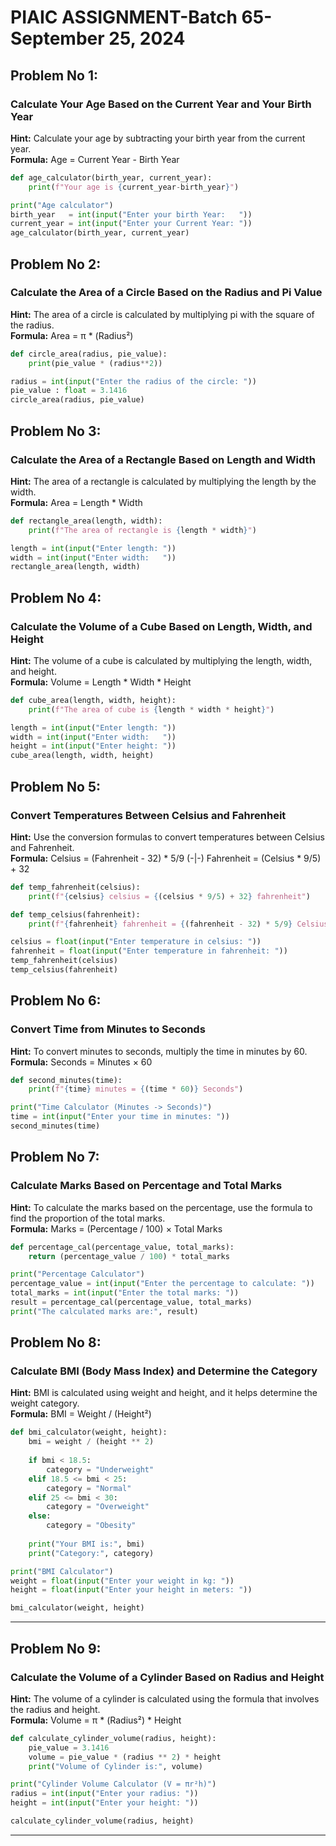 

# PIAIC ASSIGNMENT-Batch 65-September 25, 2024

## Problem No 1:  
### Calculate Your Age Based on the Current Year and Your Birth Year
**Hint:** Calculate your age by subtracting your birth year from the current year.  
**Formula:** Age = Current Year - Birth Year

```python
def age_calculator(birth_year, current_year):
    print(f"Your age is {current_year-birth_year}")                            

print("Age calculator")
birth_year   = int(input("Enter your birth Year:   "))            
current_year = int(input("Enter your Current Year: "))
age_calculator(birth_year, current_year)
```


## Problem No 2:  
### Calculate the Area of a Circle Based on the Radius and Pi Value
**Hint:** The area of a circle is calculated by multiplying pi with the square of the radius.  
**Formula:** Area = π * (Radius²)

```python
def circle_area(radius, pie_value):
    print(pie_value * (radius**2))

radius = int(input("Enter the radius of the circle: "))
pie_value : float = 3.1416
circle_area(radius, pie_value)
```

## Problem No 3:  
### Calculate the Area of a Rectangle Based on Length and Width
**Hint:** The area of a rectangle is calculated by multiplying the length by the width.  
**Formula:** Area = Length * Width

```python
def rectangle_area(length, width):
    print(f"The area of rectangle is {length * width}")

length = int(input("Enter length: "))
width = int(input("Enter width:   "))
rectangle_area(length, width)
```

## Problem No 4:  
### Calculate the Volume of a Cube Based on Length, Width, and Height
**Hint:** The volume of a cube is calculated by multiplying the length, width, and height.  
**Formula:** Volume = Length * Width * Height

```python
def cube_area(length, width, height):
    print(f"The area of cube is {length * width * height}")

length = int(input("Enter length: "))
width = int(input("Enter width:   "))
height = int(input("Enter height: "))
cube_area(length, width, height)
```



## Problem No 5:  
### Convert Temperatures Between Celsius and Fahrenheit
**Hint:** Use the conversion formulas to convert temperatures between Celsius and Fahrenheit.  
**Formula:** Celsius = (Fahrenheit - 32) * 5/9  (-|-) Fahrenheit = (Celsius * 9/5) + 32

```PYTHON
def temp_fahrenheit(celsius):
    print(f"{celsius} celsius = {(celsius * 9/5) + 32} fahrenheit")

def temp_celsius(fahrenheit):
    print(f"{fahrenheit} fahrenheit = {(fahrenheit - 32) * 5/9} Celsius")

celsius = float(input("Enter temperature in celsius: "))
fahrenheit = float(input("Enter temperature in fahrenheit: "))
temp_fahrenheit(celsius)
temp_celsius(fahrenheit)
```


## Problem No 6:  
### Convert Time from Minutes to Seconds
**Hint:** To convert minutes to seconds, multiply the time in minutes by 60.  
**Formula:** Seconds = Minutes × 60

```python
def second_minutes(time):
    print(f"{time} minutes = {(time * 60)} Seconds")

print("Time Calculator (Minutes -> Seconds)")
time = int(input("Enter your time in minutes: "))
second_minutes(time)
```

## Problem No 7:  
### Calculate Marks Based on Percentage and Total Marks
**Hint:** To calculate the marks based on the percentage, use the formula to find the proportion of the total marks.  
**Formula:** Marks = (Percentage / 100) × Total Marks

```python
def percentage_cal(percentage_value, total_marks):
    return (percentage_value / 100) * total_marks

print("Percentage Calculator")
percentage_value = int(input("Enter the percentage to calculate: "))
total_marks = int(input("Enter the total marks: "))
result = percentage_cal(percentage_value, total_marks)
print("The calculated marks are:", result)
```


## Problem No 8:  
### Calculate BMI (Body Mass Index) and Determine the Category
**Hint:** BMI is calculated using weight and height, and it helps determine the weight category.  
**Formula:** BMI = Weight / (Height²)

```python
def bmi_calculator(weight, height):
    bmi = weight / (height ** 2)  
    
    if bmi < 18.5:
        category = "Underweight"
    elif 18.5 <= bmi < 25:
        category = "Normal"
    elif 25 <= bmi < 30:
        category = "Overweight"
    else:
        category = "Obesity"
    
    print("Your BMI is:", bmi)
    print("Category:", category)

print("BMI Calculator")
weight = float(input("Enter your weight in kg: "))
height = float(input("Enter your height in meters: "))

bmi_calculator(weight, height)
```

---

## Problem No 9:  
### Calculate the Volume of a Cylinder Based on Radius and Height
**Hint:** The volume of a cylinder is calculated using the formula that involves the radius and height.  
**Formula:** Volume = π * (Radius²) * Height

```python
def calculate_cylinder_volume(radius, height):
    pie_value = 3.1416
    volume = pie_value * (radius ** 2) * height
    print("Volume of Cylinder is:", volume)

print("Cylinder Volume Calculator (V = πr²h)")
radius = int(input("Enter your radius: "))
height = int(input("Enter your height: "))

calculate_cylinder_volume(radius, height)  
```

---